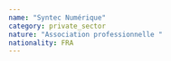 ```yaml
---
name: "Syntec Numérique"
category: private_sector
nature: "Association professionnelle "
nationality: FRA
---
```

    